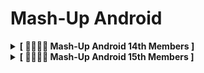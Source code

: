 # Mash-Up Android

<details>
<summary><b>[ 🧑‍🧑‍🧒‍🧒 Mash-Up Android 14th Members ]</b></summary>
<div markdown="1">

### Staff

<table>
    <tr align="center">
        <td><B>백다연<B></td>
        <td><B>이재성<B></td>
    </tr>
    <tr align="center">
        <td>
            <img src="https://github.com/ddyeon.png?size=100">
            <br>
            <a href="https://github.com/ddyeon"><I>ddyeon</I></a>
        </td>
        <td>
            <img src="https://github.com/JaesungLeee.png?size=100">
            <br>
            <a href="https://github.com/JaesungLeee"><I>JaesungLeee</I></a>
        </td>
    </tr>
</table>

### Members

<table>
    <tr align="center">
        <td><B>김현국<B></td>
        <td><B>박수진<B></td>
        <td><B>서정우<B></td>
        <td><B>안석주<B></td>
    </tr>
    <tr align="center">
        <td>
            <img src="https://github.com/014967.png?size=100">
            <br>
            <a href="https://github.com/014967"><I>014967</I></a>
        </td>
        <td>
            <img src="https://github.com/sooziini.png?size=100">
            <br>
            <a href="https://github.com/sooziini"><I>sooziini</I></a>
        </td>
        <td>
          <img src="https://github.com/SEO-J17.png?size=100">
            <br>
            <a href="https://github.com/SEO-J17"><I>SEO-J17</I></a>
        </td>
        <td>
          <img src="https://github.com/Ahn-seokjoo.png?size=100">
            <br>
            <a href="https://github.com/Ahn-seokjoo"><I>Ahn-seokjoo</I></a>
        </td>
    </tr>
</table>

<table>
    <tr align="center">
        <td><B>유호현<B></td>
        <td><B>전계원<B></td>
        <td><B>정민지<B></td>
        <td><B>조재훈<B></td>
    </tr>
    <tr align="center">
        <td>
            <img src="https://github.com/fbghgus123.png?size=100">
            <br>
            <a href="https://github.com/fbghgus123"><I>fbghgus123</I></a>
        </td>
        <td>
            <img src="https://github.com/JeonK1.png?size=100">
            <br>
            <a href="https://github.com/JeonK1"><I>JeonK1</I></a>
        </td>
        <td>
          <img src="https://github.com/Sookhee.png?size=100">
            <br>
            <a href="https://github.com/Sookhee"><I>Sookhee</I></a>
        </td>
        <td>
          <img src="https://github.com/ze-zeh.png?size=100">
            <br>
            <a href="https://github.com/ze-zeh"><I>ze-zeh</I></a>
        </td>
    </tr>
</table>

<table>
    <tr align="center">
        <td><B>주지혜<B></td>
        <td><B>주혜진<B></td>
        <td><B>최상록<B></td>
    </tr>
    <tr align="center">
        <td>
            <img src="https://github.com/oreocube.png?size=100">
            <br>
            <a href="https://github.com/oreocube"><I>oreocube</I></a>
        </td>
        <td>
            <img src="https://github.com/hj1115hj.png?size=100">
            <br>
            <a href="https://github.com/hj1115hj"><I>hj1115hj</I></a>
        </td>
        <td>
            <img src="https://github.com/EvergreenTree97.png?size=100">
            <br>
            <a href="https://github.com/EvergreenTree97"><I>EvergreenTree97</I></a>
        </td>
    </tr>
</table>

</div>
</details>

<details>
<summary><b>[ 🧑‍🧑‍🧒‍🧒 Mash-Up Android 15th Members ]</b></summary>
<div markdown="1">

### Staff

<table>
    <tr align="center">
        <td><B>김현국</B><B></td>
        <td><B>이재성<B></td>
    </tr>
    <tr align="center">
        <td>
            <img src="https://github.com/014967.png?size=100">
            <br>
            <a href="https://github.com/014967"><I>014967</I></a>
        </td>
        <td>
            <img src="https://github.com/JaesungLeee.png?size=100">
            <br>
            <a href="https://github.com/JaesungLeee"><I>JaesungLeee</I></a>
        </td>
    </tr>
</table>

### Members

<table>
    <tr align="center">
        <td><B>김아린<B></td>
        <td><B>백다연<B></td>
        <td><B>서정우<B></td>
        <td><B>유호현<B></td>
    </tr>
    <tr align="center">
        <td>
            <img src="https://github.com/arinming.png?size=100">
            <br>
            <a href="https://github.com/arinming"><I>arinming</I></a>
        </td>
        <td>
            <img src="https://github.com/ddyeon.png?size=100">
            <br>
            <a href="https://github.com/ddyeon"><I>ddyeon</I></a>
        </td>
        <td>
          <img src="https://github.com/SEO-J17.png?size=100">
            <br>
            <a href="https://github.com/SEO-J17"><I>SEO-J17</I></a>
        </td>
        <td>
            <img src="https://github.com/fbghgus123.png?size=100">
            <br>
            <a href="https://github.com/fbghgus123"><I>fbghgus123</I></a>
        </td>
    </tr>
</table>

<table>
    <tr align="center">
        <td><B>이창환<B></td>
        <td><B>전계원<B></td>
        <td><B>조재훈<B></td>
    </tr>
    <tr align="center">
        <td>
            <img src="https://github.com/2chang5.png?size=100">
            <br>
            <a href="https://github.com/2chang5"><I>2chang5</I></a>
        </td>
        <td>
            <img src="https://github.com/JeonK1.png?size=100">
            <br>
            <a href="https://github.com/JeonK1"><I>JeonK1</I></a>
        </td>
        <td>
          <img src="https://github.com/ze-zeh.png?size=100">
            <br>
            <a href="https://github.com/ze-zeh"><I>ze-zeh</I></a>
        </td>
    </tr>
</table>

</div>
</detail>
